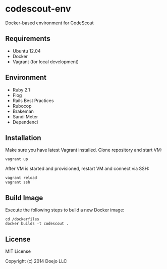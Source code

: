 # codescout-env

Docker-based environment for CodeScout

## Requirements

- Ubuntu 12.04
- Docker
- Vagrant (for local development)

## Environment

- Ruby 2.1
- Flog
- Rails Best Practices
- Rubocop
- Brakeman
- Sandi Meter
- Dependenci

## Installation

Make sure you have latest Vagrant installed. Clone repository and start VM:

```
vagrant up
```

After VM is started and provisioned, restart VM and connect via SSH:

```
vagrant reload
vagrant ssh
```

## Build Image

Execute the following steps to build a new Docker image:

```
cd /dockerfiles
docker builds -t codescout .
```

## License

MIT License

Copyright (c) 2014 Doejo LLC
